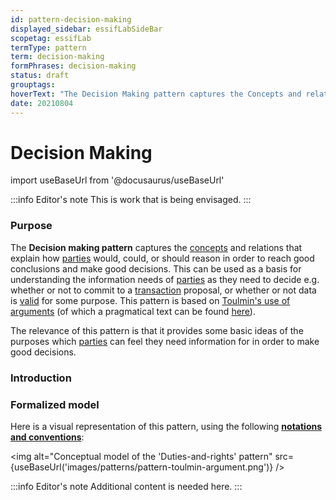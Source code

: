 ```yaml
---
id: pattern-decision-making
displayed_sidebar: essifLabSideBar
scopetag: essifLab
termType: pattern
term: decision-making
formPhrases: decision-making
status: draft
grouptags:
hoverText: "The Decision Making pattern captures the Concepts and relations that explain how Parties would, could, or should reason in order to reach good conclusions and make good decisions. This can be used as a basis for understanding the information needs of Parties as they need to decide e.g. whether or not to commit to a Transaction proposal, or whether or not data is Valid for some purpose. This pattern is based on Toulmin's use of arguments."
date: 20210804
---
```


# Decision Making


import useBaseUrl from '@docusaurus/useBaseUrl'

:::info Editor's note
This is work that is being envisaged.
:::
### Purpose

The **Decision making pattern** captures the [concepts](@) and relations that explain how [parties](@) would, could, or should reason in order to reach good conclusions and make good decisions. This can be used as a basis for understanding the information needs of  [parties](@) as they need to decide e.g. whether or not to commit to a [transaction](@) proposal, or whether or not data is [valid](validate@) for some purpose. This pattern is based on [Toulmin's use of arguments](https://www.cambridge.org/core/books/uses-of-argument/26CF801BC12004587B66778297D5567C) (of which a pragmatical text can be found [here](https://owl.purdue.edu/owl/general_writing/academic_writing/historical_perspectives_on_argumentation/toulmin_argument.html)).

The relevance of this pattern is that it provides some basic ideas of the purposes which [parties](@) can feel they need information for in order to make good decisions.

### Introduction

<!-- Gently introduce the pattern, by referring to real-world situations and using colloquial terms, so that when someone has read the text, (s)he knows what it is about, and is ready to delve into the specifics of the pattern. -->

### Formalized model

Here is a visual representation of this pattern, using the following **[notations and conventions](../notations-and-conventions#pattern-diagram-notations)**:

<img
  alt="Conceptual model of the 'Duties-and-rights' pattern"
  src={useBaseUrl('images/patterns/pattern-toulmin-argument.png')}
/>

:::info Editor's note
Additional content is needed here.
:::
